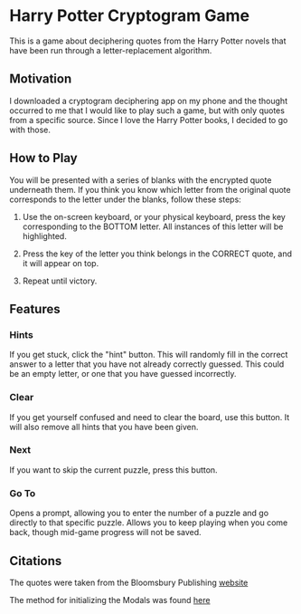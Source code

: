 # Harry Potter Cryptogram Game

This is a game about deciphering quotes from the Harry Potter novels that have been run through a letter-replacement algorithm. 

## Motivation

I downloaded a cryptogram deciphering app on my phone and the thought occurred to me that I would like to play such a game, but with only quotes from a specific source. Since I love the Harry Potter books, I decided to go with those.

## How to Play

You will be presented with a series of blanks with the encrypted quote underneath them. If you think you know which letter from the original quote corresponds to the letter under the blanks, follow these steps:

1. Use the on-screen keyboard, or your physical keyboard, press the key corresponding to the BOTTOM letter. All instances of this letter will be highlighted.

2. Press the key of the letter you think belongs in the CORRECT quote, and it will appear on top. 

3. Repeat until victory.

## Features

### Hints

If you get stuck, click the "hint" button. This will randomly fill in the correct answer to a letter that you have not already correctly guessed. This could be an empty letter, or one that you have guessed incorrectly.

### Clear

If you get yourself confused and need to clear the board, use this button. It will also remove all hints that you have been given.

### Next

If you want to skip the current puzzle, press this button.

### Go To

Opens a prompt, allowing you to enter the number of a puzzle and go directly to that specific puzzle. Allows you to keep playing when you come back, though mid-game progress will not be saved.

## Citations

The quotes were taken from the Bloomsbury Publishing [website](https://harrypotter.bloomsbury.com/uk/fun-stuff/quotes/)

The method for initializing the Modals was found [here](https://www.digitalocean.com/community/tutorials/react-modal-component)
